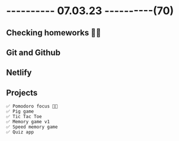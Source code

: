 # ---------- 07.03.23 ----------(70)

## Checking homeworks 👍🏻

## Git and Github

## Netlify

## Projects

    ✅ Pomodoro focus 👍🏻
    ✅ Pig game
    ✅ Tic Tac Toe
    ✅ Memory game v1
    ✅ Speed memory game
    ✅ Quiz app
